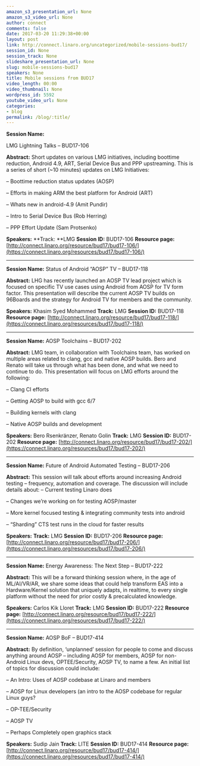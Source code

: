 ```yaml
---
amazon_s3_presentation_url: None
amazon_s3_video_url: None
author: connect
comments: false
date: 2017-03-20 11:29:38+00:00
layout: post
link: http://connect.linaro.org/uncategorized/mobile-sessions-bud17/
session_id: None
session_track: None
slideshare_presentation_url: None
slug: mobile-sessions-bud17
speakers: None
title: Mobile sessions from BUD17
video_length: 00:00
video_thumbnail: None
wordpress_id: 5592
youtube_video_url: None
categories:
- blog
permalink: /blog/:title/
---
```

**Session Name:**

LMG Lightning Talks – BUD17-106

**Abstract:**
Short updates on various LMG initiatives, including boottime reduction, Android 4.9, ART, Serial Device Bus and PPP upstreaming. This is a series of short (~10 minutes) updates on LMG Initiatives:

– Boottime reduction status updates (AOSP)

– Efforts in making ARM the best platform for Android (ART)

– Whats new in android-4.9 (Amit Pundir)

– Intro to Serial Device Bus (Rob Herring)

– PPP Effort Update (Sam Protsenko)

**Speakers:**
**Track: **LMG
**Session ID:** BUD17-106
**Resource page:** [http://connect.linaro.org/resource/bud17/bud17-106/](https://connect.linaro.org/resources/bud17/bud17-106/)


*********


**Session Name:** Status of Android “AOSP” TV – BUD17-118

**Abstract:**
LHG has recently launched an AOSP TV lead project which is focused on specific TV use cases using Android from AOSP for TV form factor. This presentation will describe the current AOSP TV builds on 96Boards and the strategy for Android TV for members and the community.

**Speakers:** Khasim Syed Mohammed
**Track:** LMG
**Session ID:** BUD17-118
**Resource page:** [http://connect.linaro.org/resource/bud17/bud17-118/](https://connect.linaro.org/resources/bud17/bud17-118/)



*********


**Session Name:** AOSP Toolchains – BUD17-202

**Abstract:**
LMG team, in collaboration with Toolchains team, has worked on multiple areas related to clang, gcc and native AOSP builds. Bero and Renato will take us through what has been done, and what we need to continue to do. This presentation will focus on LMG efforts around the following:

– Clang CI efforts

– Getting AOSP to build with gcc 6/7

– Building kernels with clang

– Native AOSP builds and development

**Speakers:** Bero Rsenkränzer, Renato Golin
**Track:** LMG
**Session ID:** BUD17-202
**Resource page:** [http://connect.linaro.org/resource/bud17/bud17-202/](https://connect.linaro.org/resources/bud17/bud17-202/)



*********


**Session Name:** Future of Android Automated Testing – BUD17-206

**Abstract:**
This session will talk about efforts around increasing Android testing – frequency, automation and coverage. The discussion will include details about:
– Current testing Linaro does

– Changes we’re working on for testing AOSP/master

– More kernel focused testing & integrating community tests into android

– “Sharding” CTS test runs in the cloud for faster results

**Speakers:**
**Track:** LMG
**Session ID:** BUD17-206
**Resource page:** [http://connect.linaro.org/resource/bud17/bud17-206/](https://connect.linaro.org/resources/bud17/bud17-206/)



*********


**Session Name:** Energy Awareness: The Next Step – BUD17-222

**Abstract:**
This will be a forward thinking session where, in the age of ML/AI/VR/AR, we share some ideas that could help transform EAS into a Hardware/Kernel solution that uniquely adapts, in realtime, to every single platform without the need for prior costly & precalculated knowledge.

**Speakers:** Carlos Kik Lloret
**Track:** LMG
**Session ID:** BUD17-222
**Resource page:** [http://connect.linaro.org/resource/bud17/bud17-222/](https://connect.linaro.org/resources/bud17/bud17-222/)



*********


**Session Name:** AOSP BoF – BUD17-414

**Abstract:**
By definition, ‘unplanned’ session for people to come and discuss anything around AOSP – including AOSP for members, AOSP for non-Android Linux devs, OPTEE/Security, AOSP TV, to name a few. An initial list of topics for discussion could include:

– An Intro: Uses of AOSP codebase at Linaro and members

– AOSP for Linux developers (an intro to the AOSP codebase for regular Linux guys?

– OP-TEE/Security

– AOSP TV

– Perhaps Completely open graphics stack

**Speakers:** Sudip Jain
**Track:** LITE
**Session ID:** BUD17-414
**Resource page:** [http://connect.linaro.org/resource/bud17/bud17-414/](https://connect.linaro.org/resources/bud17/bud17-414/)
